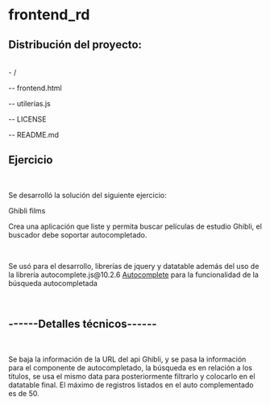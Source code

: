 # frontend_rd
<h2>Distribución del proyecto:</h2>
<br/>
- /
  
-- frontend.html

-- utilerías.js

-- LICENSE

-- README.md
<br/>
<h2>Ejercicio</h2>
<br/>
<p>Se desarrolló la solución del siguiente ejercicio:</p>
<p>Ghibli films</p>
<p>Crea una aplicación que liste y permita buscar películas de estudio Ghibli, el buscador debe soportar autocompletado.</p>
<br/>
<p>Se usó para el desarrollo, librerías de jquery y datatable además del uso de la librería autocomplete.js@10.2.6 <a href="https://tarekraafat.github.io/autoComplete.js/demo/">Autocomplete</a>  para la funcionalidad de la búsqueda autocompletada</p>
<br/>
<h2>------Detalles técnicos------</h2>
<br/>
<p>Se baja la información de la URL del api Ghibli, y se pasa la información para el componente de autocompletado, la búsqueda es en relación a los títulos, 
se usa el mismo data para posteriormente filtrarlo y colocarlo en el datatable final. El máximo de registros listados en el auto complementado es de 50.</p>
